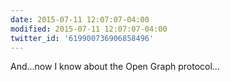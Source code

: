 ```yaml
---
date: 2015-07-11 12:07:07-04:00
modified: 2015-07-11 12:07:07-04:00
twitter_id: '619900736906858496'
---
```


  And...now I know about the Open Graph protocol...